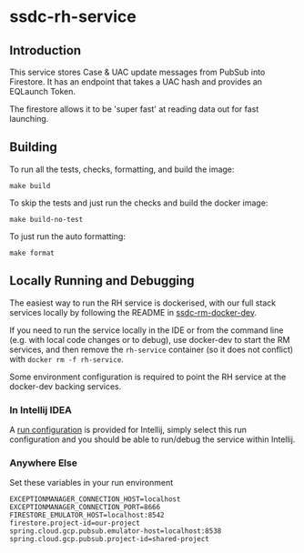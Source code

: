 # ssdc-rh-service

## Introduction

This service stores Case & UAC update messages from PubSub into Firestore. It has an endpoint that
takes a UAC hash and provides an EQLaunch Token.

The firestore allows it to be 'super fast' at reading data out for fast launching.

## Building

To run all the tests, checks, formatting, and build the image:

```shell
make build
```

To skip the tests and just run the checks and build the docker image:

```shell
make build-no-test
```

To just run the auto formatting:

```shell
make format
```

## Locally Running and Debugging

The easiest way to run the RH service is dockerised, with our full stack services locally by following the README
in [ssdc-rm-docker-dev](#TODO).

If you need to run the service locally in the IDE or from the command line (e.g. with local code changes or to debug), use docker-dev to start the RM services, and
then remove the `rh-service` container (so it does not conflict) with `docker rm -f rh-service`.

Some environment configuration is required to point the RH service at the docker-dev backing services.

### In Intellij IDEA

A [run configuration](.run/Run%20Application%20(docker-dev).run.xml) is provided for Intellij, simply select this run
configuration and you should be able to run/debug the service within Intellij.

### Anywhere Else

Set these variables in your run environment

```shell
EXCEPTIONMANAGER_CONNECTION_HOST=localhost
EXCEPTIONMANAGER_CONNECTION_PORT=8666
FIRESTORE_EMULATOR_HOST=localhost:8542
firestore.project-id=our-project
spring.cloud.gcp.pubsub.emulator-host=localhost:8538
spring.cloud.gcp.pubsub.project-id=shared-project
```